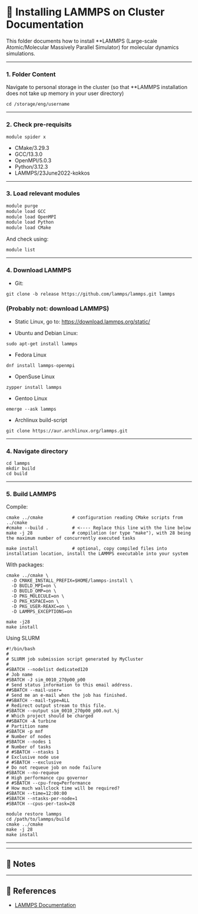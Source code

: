 # 🧪 Installing LAMMPS on Cluster Documentation

This folder documents how to install **LAMMPS (Large-scale Atomic/Molecular Massively Parallel Simulator) for molecular dynamics simulations.

---

### 1. Folder Content

Navigate to personal storage in the cluster (so that **LAMMPS installation does not take up memory in your user directory)

```
cd /storage/eng/username
```

---

### 2. Check pre-requisits

```
module spider x

```

- CMake/3.29.3
- GCC/13.3.0
- OpenMPI/5.0.3
- Python/3.12.3
- LAMMPS/23June2022-kokkos

---
### 3. Load relevant modules

```bash
module purge
module load GCC
module load OpenMPI
module load Python
module load CMake
```

And check using:

```
module list
```

---

### 4. Download LAMMPS

- Git:

```
git clone -b release https://github.com/lammps/lammps.git lammps
```

### (Probably not: download LAMMPS)

- Static Linux, go to: https://download.lammps.org/static/

- Ubuntu and Debian Linux:
```
sudo apt-get install lammps
```

- Fedora Linux
```
dnf install lammps-openmpi
```

- OpenSuse Linux
```
zypper install lammps
```

- Gentoo Linux
```
emerge --ask lammps
```

- Archlinux build-script
```
git clone https://aur.archlinux.org/lammps.git
```

---

### 4. Navigate directory

```
cd lammps
mkdir build
cd build
```
---

### 5. Build LAMMPS

Compile: 

```
cmake ../cmake           # configuration reading CMake scripts from ../cmake
#cmake --build .         # <---- Replace this line with the line below
make -j 28               # compilation (or type "make"), with 28 being the maximum number of concurrently executed tasks

make install             # optional, copy compiled files into installation location, install the LAMMPS executable into your system

```

With packages:
```
cmake ../cmake \
  -D CMAKE_INSTALL_PREFIX=$HOME/lammps-install \
  -D BUILD_MPI=on \
  -D BUILD_OMP=on \
  -D PKG_MOLECULE=on \
  -D PKG_KSPACE=on \
  -D PKG_USER-REAXC=on \
  -D LAMMPS_EXCEPTIONS=on

make -j28
make install
```

Using SLURM

```
#!/bin/bash
#
# SLURM job submission script generated by MyCluster
#
#SBATCH --nodelist dedicated120
# Job name
#SBATCH -J sim_0010_270p00_p00
# Send status information to this email address.
##SBATCH --mail-user=
# Send me an e-mail when the job has finished.
##SBATCH --mail-type=ALL
# Redirect output stream to this file.
#SBATCH --output sim_0010_270p00_p00.out.%j
# Which project should be charged
##SBATCH -A turbine
# Partition name
#SBATCH -p mnf
# Number of nodes
#SBATCH --nodes 1
# Number of tasks
# #SBATCH --ntasks 1
# Exclusive node use
# #SBATCH --exclusive
# Do not requeue job on node failure
#SBATCH --no-requeue
# High performance cpu governor
# #SBATCH --cpu-freq=Performance
# How much wallclock time will be required?
#SBATCH --time=12:00:00
#SBATCH --ntasks-per-node=1
#SBATCH --cpus-per-task=28

module restore lammps
cd /path/to/lammps/build
cmake ../cmake 
make -j 28
make install

```

---



---


## 🧠 Notes

---

## 🔗 References

- [LAMMPS Documentation](https://docs.lammps.org/)
